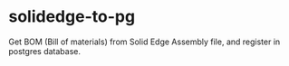 # solidedge-to-pg
Get BOM (Bill of materials) from Solid Edge Assembly file, and register in postgres database.
